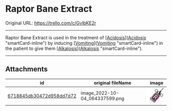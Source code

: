 # Raptor Bane Extract

Original URL: https://trello.com/c/GvlbKE2r

---

Raptor Bane Extract is used in the treatment of [[Acidosis](../Blood/Acidosis.md)]([Acidosis](../Blood/Acidosis.md) "smartCard-inline") by inducing [[Vomiting](../Symptoms/Vomiting.md)]([Vomiting](../Symptoms/Vomiting.md) "smartCard-inline") in the patient to give them [[Alkalosis](../Blood/Alkalosis.md)]([Alkalosis](../Blood/Alkalosis.md) "smartCard-inline").

---

## Attachments

id | original fileName | image
---|---|---
[6718845db30472d958dd7d72](./Raptor%20Bane%20Extract%20-%20Attachments/6718845db30472d958dd7d72.png) | image_2022-10-04_064337599.png | ![image_2022-10-04_064337599.png\|200](./Raptor%20Bane%20Extract%20-%20Attachments/6718845db30472d958dd7d72.png)
